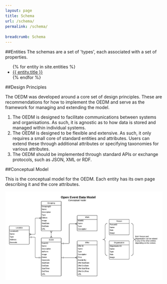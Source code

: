 ```yaml
---
layout: page
title: Schema
url: /schema/
permalink: /schema/

breadcrumb: Schema
---
```


##Entities
The schemas are a set of 'types', each associated with a set of properties.

<ul>
{% for entity in site.entities %}
      <li><a href="{{ entity.url }}">{{ entity.title }}</a></li>
{% endfor %}
</ul>

##Design Principles

The OEDM was developed around a core set of design principles. These are recommendations for how to implement the OEDM and serve as the framework for managing and extending the model.

1. The OEDM is designed to facilitate communications between systems and organisations. As such, it is agnostic as to how data is stored and managed within individual systems.
2. The OEDM is designed to be flexible and extensive. As such, it only requires a small core of standard entities and attributes. Users can extend these through additional attributes or specifying taxonomies for various attributes.
3. The OEDM should be implemented through standard APIs or exchange protocols, such as JSON, XML or RDF.

##Conceptual Model

This is the conceptual model for the OEDM. Each entity has its own page describing it and the core attributes.

<img class="img-concep" src="/images/OEDM-conceptual-entity-model.jpeg"/>
